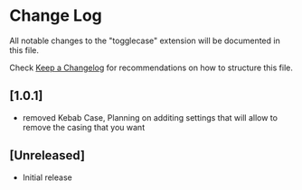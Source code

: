 # Change Log

All notable changes to the "togglecase" extension will be documented in this file.

Check [Keep a Changelog](http://keepachangelog.com/) for recommendations on how to structure this file.

## [1.0.1] 
- removed Kebab Case, Planning on additing settings that will allow to remove the casing that you want

## [Unreleased]

- Initial release
